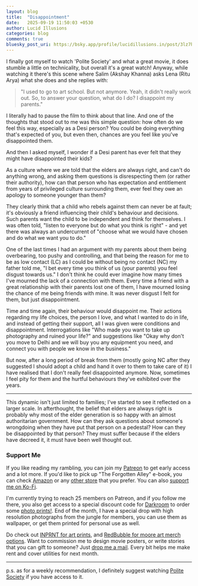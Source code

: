 ```yaml
---
layout: blog
title:  "Disappointment"
date:   2025-09-19 11:50:03 +0530
author: Lucid Illusions
categories: blog
comments: true
bluesky_post_uri: https://bsky.app/profile/lucidillusions.in/post/3lz7hemfcdc2e
---
```


I finally got myself to watch 'Polite Society' and what a great movie, it does stumble a little on technicality, but overall it's a great watch! Anyway, while watching it there's this scene where Salim (Akshay Khanna) asks Lena (Ritu Arya) what she does and she replies with:

> "I used to go to art school. But not anymore. Yeah, it didn't really work out. So, to answer your question, what do I do? I disappoint my parents."

I literally had to pause the film to think about that line. And one of the thoughts that stood out to me was this simple question: how often do we feel this way, especially as a Desi person? You could be doing everything that's expected of you, but even then, chances are you feel like you've disappointed them.

And then I asked myself, I wonder if a Desi parent has ever felt that they might have disappointed their kids?

As a culture where we are told that the elders are always right, and can't do anything wrong, and asking them questions is disrespecting them (or rather their authority), how can that person who has expectation and entitlement from years of privileged culture surrounding them, ever feel they owe an apology to someone younger than them?

They clearly think that a child who rebels against them can never be at fault; it's obviously a friend influencing their child's behaviour and decisions. Such parents want the child to be independent and think for themselves. I was often told, "listen to everyone but do what you think is right" - and yet there was always an undercurrent of "choose what we would have chosen and do what we want you to do."

One of the last times I had an argument with my parents about them being overbearing, too pushy and controlling, and that being the reason for me to be as low contact (LC) as I could be without being no contact (NC) my father told me, "I bet every time you think of us (your parents) you feel disgust towards us." I don't think he could ever imagine how many times I've mourned the lack of a connection with them. Every time a friend with a great relationship with their parents lost one of them, I have mourned losing the chance of me being friends with mine. It was never disgust I felt for them, but just disappointment.

Time and time again, their behaviour would disappoint me. Their actions regarding my life choices, the person I love, and what I wanted to do in life, and instead of getting their support, all I was given were conditions and disappointment. Interrogations like "Who made you want to take up photography and ruined your life?" and suggestions like "Okay why don't you move to Delhi and we will buy you any equipment you need, and connect you with people we know in the business."

But now, after a long period of break from them (mostly going NC after they suggested I should adopt a child and hand it over to them to take care of it) I have realised that I don't really feel disappointed anymore. Now, sometimes I feel pity for them and the hurtful behaviours they've exhibited over the years.

- - -

This dynamic isn't just limited to families; I've started to see it reflected on a larger scale. In afterthought, the belief that elders are always right is probably why most of the elder generation is so happy with an almost authoritarian government. How can they ask questions about someone's wrongdoing when they have put that person on a pedestal? How can they be disappointed by that person? They must suffer because if the elders have decreed it, it must have been well thought out.


### Support Me
If you like reading my rambling, you can join my [Patreon](patreon.com/lucidillusions) to get early access and a lot more. If you'd like to pick up "The Forgotten Alley" e-book, you can check [Amazon](https://www.amazon.com/dp/B0F7HGSGCF) or any [other store](https://books2read.com/u/mgB2Nq) that you prefer. You can also [support me on Ko-Fi](https://ko-fi.com/lucidillusions).

I'm currently trying to reach 25 members on Patreon, and if you follow me there, you also get access to a special discount code for [Darkroom](https://www.patreon.com/posts/are-you-looking-138221022) to order some [photo prints!](https://lucidillusions.darkroom.com/). End of the month, I have a special drop with high resolution photographs from the jungle for members, you can use them as wallpaper, or get them printed for personal use as well.

Do check out [INPRNT for art prints](https://www.inprnt.com/gallery/lucidillusions/), and [RedBubble for moore art merch options](https://www.redbubble.com/people/lucidillusions/shop). Want to commission me to design movie posters, or write stories that you can gift to someone? Just [drop me a mail](mailto:i@lucidillusions.in). Every bit helps me make rent and cover utilities for next month.

<hr />

p.s. as for a weekly recommendation, I definitely suggest watching [Polite Society](https://www.youtube.com/watch?v=ajiUcED54Y0) if you have access to it.
